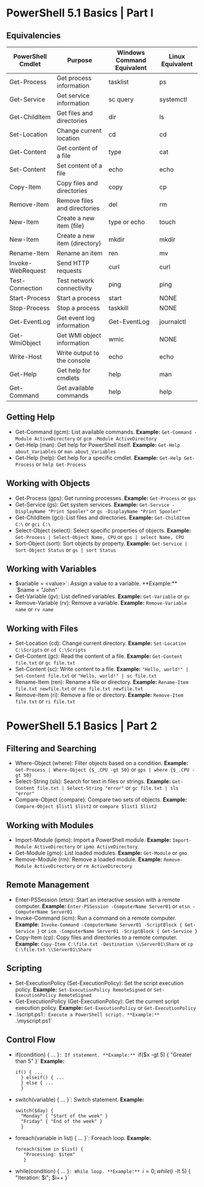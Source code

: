 # PowerShell 5.1 Basics | Part I 

## Equivalencies

| PowerShell Cmdlet    | Purpose                        | Windows Command Equivalent | Linux Equivalent  |
|----------------------|--------------------------------|----------------------------|-------------------|
| Get-Process          | Get process information        | tasklist                   | ps                |
| Get-Service          | Get service information        | sc query                   | systemctl        |
| Get-ChildItem        | Get files and directories      | dir                        | ls                |
| Set-Location         | Change current location        | cd                         | cd                |
| Get-Content          | Get content of a file          | type                       | cat               |
| Set-Content          | Set content of a file          | echo                       | echo              |
| Copy-Item            | Copy files and directories     | copy                       | cp                |
| Remove-Item          | Remove files and directories   | del                        | rm                |
| New-Item             | Create a new item (file)       | type or echo               | touch             |
| New-Item             | Create a new item (directory)  | mkdir                      | mkdir             |
| Rename-Item          | Rename an item                 | ren                        | mv                |
| Invoke-WebRequest    | Send HTTP requests             | curl                       | curl              |
| Test-Connection      | Test network connectivity      | ping                       | ping              |
| Start-Process        | Start a process                | start                      | NONE              |
| Stop-Process         | Stop a process                 | taskkill                   | NONE              |
| Get-EventLog         | Get event log information      | Get-EventLog               | journalctl        |
| Get-WmiObject        | Get WMI object information     | wmic                       | NONE              |
| Write-Host           | Write output to the console    | echo                       | echo              |
| Get-Help             | Get help for cmdlets           | help                       | man               |
| Get-Command          | Get available commands         | help                       | help              |


## Getting Help
- Get-Command (gcm): List available commands.
  **Example:** `Get-Command -Module ActiveDirectory` or `gcm -Module ActiveDirectory`
- Get-Help (man): Get help for PowerShell itself.
  **Example:** `Get-Help about_Variables` or `man about_Variables`
- Get-Help <cmdlet> (help): Get help for a specific cmdlet.
  **Example:** `Get-Help Get-Process` or `help Get-Process`

## Working with Objects
- Get-Process (gps): Get running processes.
  **Example:** `Get-Process` or `gps`
- Get-Service (gs): Get system services.
  **Example:** `Get-Service -DisplayName "Print Spooler"` or `gs -DisplayName "Print Spooler"`
- Get-ChildItem (gci): List files and directories.
  **Example:** `Get-ChildItem C:\` or `gci C:\`
- Select-Object (select): Select specific properties of objects.
  **Example:** `Get-Process | Select-Object Name, CPU` or `gps | select Name, CPU`
- Sort-Object (sort): Sort objects by property.
  **Example:** `Get-Service | Sort-Object Status` or `gs | sort Status`

## Working with Variables
- $variable = <value>`: Assign a value to a variable.
  **Example:** `$name = "John"`
- Get-Variable (gv): List defined variables.
  **Example:** `Get-Variable` or `gv`
- Remove-Variable (rv): Remove a variable.
  **Example:** `Remove-Variable name` or `rv name`

## Working with Files
- Set-Location (cd): Change current directory.
  **Example:** `Set-Location C:\Scripts` or `cd C:\Scripts`
- Get-Content (gc): Read the content of a file.
  **Example:** `Get-Content file.txt` or `gc file.txt`
- Set-Content (sc): Write content to a file.
  **Example:** `"Hello, world!" | Set-Content file.txt` or `"Hello, world!" | sc file.txt`
- Rename-Item (ren): Rename a file or directory.
  **Example:** `Rename-Item file.txt newfile.txt` or `ren file.txt newfile.txt`
- Remove-Item (ri): Remove a file or directory.
  **Example:** `Remove-Item file.txt` or `ri file.txt`

# PowerShell 5.1 Basics | Part 2

## Filtering and Searching
- Where-Object (where): Filter objects based on a condition.
  **Example:** `Get-Process | Where-Object {$_.CPU -gt 50}` or `gps | where {$_.CPU -gt 50}`
- Select-String (sls): Search for text in files or strings.
  **Example:** `Get-Content file.txt | Select-String "error"` or `gc file.txt | sls "error"`
- Compare-Object (compare): Compare two sets of objects.
  **Example:** `Compare-Object $list1 $list2` or `compare $list1 $list2`

## Working with Modules
- Import-Module (ipmo): Import a PowerShell module.
  **Example:** `Import-Module ActiveDirectory` or `ipmo ActiveDirectory`
- Get-Module (gmo): List loaded modules.
  **Example:** `Get-Module` or `gmo`
- Remove-Module (rm): Remove a loaded module.
  **Example:** `Remove-Module ActiveDirectory` or `rm ActiveDirectory`

## Remote Management
- Enter-PSSession (etsn): Start an interactive session with a remote computer.
  **Example:** `Enter-PSSession -ComputerName Server01` or `etsn -ComputerName Server01`
- Invoke-Command (icm): Run a command on a remote computer.
  **Example:** `Invoke-Command -ComputerName Server01 -ScriptBlock { Get-Service }` or `icm -ComputerName Server01 -ScriptBlock { Get-Service }`
- Copy-Item (cp): Copy files and directories to a remote computer.
  **Example:** `Copy-Item C:\file.txt -Destination \\Server01\Share` or `cp C:\file.txt \\Server01\Share`

## Scripting
- Set-ExecutionPolicy (Set-ExecutionPolicy): Set the script execution policy.
  **Example:** `Set-ExecutionPolicy RemoteSigned` or `Set-ExecutionPolicy RemoteSigned`
- Get-ExecutionPolicy (Get-ExecutionPolicy): Get the current script execution policy.
  **Example:** `Get-ExecutionPolicy` or `Get-ExecutionPolicy`
- .\script.ps1`: Execute a PowerShell script.
  **Example:** `.\myscript.ps1`

## Control Flow
- if(condition) { ... }`: If statement.
  **Example:** `if($x -gt 5) { "Greater than 5" }`
  **Example:**
  ``` 
  if() { ... 
    } elseif() { ... 
    } else { ... 
    }
  ```
- switch(variable) { ... }`: Switch statement.
  **Example:** 
  ```
  switch($day) { 
    "Monday" { "Start of the week" } 
    "Friday" { "End of the week" } 
    }
  ```
- foreach(variable in list) { ... }`: Foreach loop.
  **Example:** 
  ```
  foreach($item in $list) {
     "Processing: $item" 
     }
  ```

- while(condition) { ... }`: While loop.
  **Example:** `$i = 0; while($i -lt 5) { "Iteration: $i"; $i++ }`
